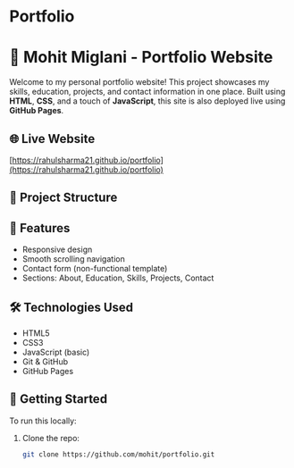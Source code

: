 # Portfolio
# 💼 Mohit Miglani - Portfolio Website

Welcome to my personal portfolio website! This project showcases my skills, education, projects, and contact information in one place. Built using **HTML**, **CSS**, and a touch of **JavaScript**, this site is also deployed live using **GitHub Pages**.

## 🌐 Live Website

[https://rahulsharma21.github.io/portfolio](https://rahulsharma21.github.io/portfolio)

## 📁 Project Structure


## 📌 Features

- Responsive design
- Smooth scrolling navigation
- Contact form (non-functional template)
- Sections: About, Education, Skills, Projects, Contact

## 🛠️ Technologies Used

- HTML5
- CSS3
- JavaScript (basic)
- Git & GitHub
- GitHub Pages

## 🚀 Getting Started

To run this locally:

1. Clone the repo:
   ```bash
   git clone https://github.com/mohit/portfolio.git
